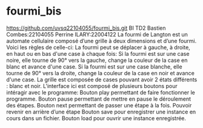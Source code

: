 # fourmi_bis

https://github.com/uvsq22104055/fourmi_bis.git
BI TD2
Bastien Combes:22104055
Perrine ILARY:22004122
La fourmi de Langton est un automate cellulaire composé d’une grille à deux dimensions et d’une fourmi.
Voici les règles de celle-ci:
La fourmi peut se déplacer à gauche, à droite, en haut ou en bas d'une case à chaque fois:
Si la fourmi est sur une case noire, elle tourne de 90° vers la gauche, change la couleur de la case en blanc et avance d'une case.
Si la fourmi est sur une case blanche, elle tourne de 90° vers la droite, change la couleur de la case en noir et avance d'une case.
La grille est composée de cases pouvant avoir 2 états différents : blanc et noir.
L'interface ici est composé de plusieurs boutons pour intéragir avec le programme:
Bouton play permettant de faire fonctionner le programme.
Bouton pause permettant de mettre en pause le déroulement des étapes.
Bouton next permettant de passer une étape à la fois.
Pouvoir revenir en arrière d’une étape
Bouton save pour enregistrer une instance en cours dans un fichier.
Bouton load pour ouvrir une instance enregistrée.

